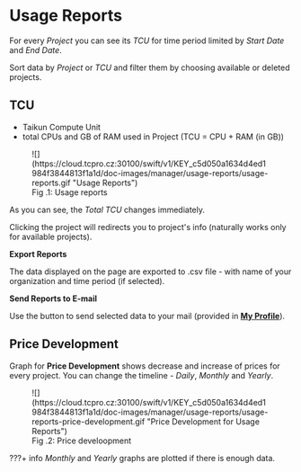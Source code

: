 # **Usage Reports**

For every *Project*  you can see its *TCU* for time period limited by *Start Date* and *End Date*.

Sort data by *Project* or *TCU* and filter them by choosing available or deleted projects.

## **TCU**

* Taikun Compute Unit
* total CPUs and GB of RAM used in Project (TCU = CPU + RAM (in GB))

<figure markdown>
  ![](https://cloud.tcpro.cz:30100/swift/v1/KEY_c5d050a1634d4ed1984f3844813f1a1d/doc-images/manager/usage-reports/usage-reports.gif "Usage Reports")
  <figcaption>Fig .1: Usage reports</figcaption>
</figure>

As you can see, the *Total TCU* changes immediately.

Clicking the project will redirects you to project's info (naturally works only for available projects).

**Export Reports**

The data displayed on the page are exported to .csv file - with name of your organization and time period (if selected).

**Send Reports to E-mail**

Use the button to send selected data to your mail (provided in [**My Profile**](../my-profile)).

## **Price Development**

Graph for **Price Development** shows decrease and increase of prices for every project. You can change the timeline - *Daily*, *Monthly* and *Yearly*.

<figure markdown>
  ![](https://cloud.tcpro.cz:30100/swift/v1/KEY_c5d050a1634d4ed1984f3844813f1a1d/doc-images/manager/usage-reports/usage-reports-price-development.gif "Price Development for Usage Reports")
  <figcaption>Fig .2: Price develoopment</figcaption>
</figure>

???+ info
    *Monthly* and *Yearly* graphs are plotted if there is enough data.
